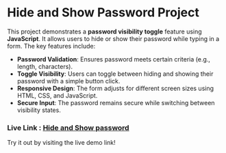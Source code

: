 # Hide and Show Password Project

This project demonstrates a **password visibility toggle** feature using **JavaScript**. It allows users to hide or show their password while typing in a form. The key features include:

- **Password Validation**: Ensures password meets certain criteria (e.g., length, characters).
- **Toggle Visibility**: Users can toggle between hiding and showing their password with a simple button click.
- **Responsive Design**: The form adjusts for different screen sizes using HTML, CSS, and JavaScript.
- **Secure Input**: The password remains secure while switching between visibility states.

### Live Link : [Hide and Show password](https://hide-show-password11.netlify.app)

Try it out by visiting the live demo link!

